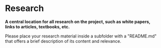 # Research
__A central location for all research on the project, such as white papers, links to articles, textbooks, etc.__

Please place your research material inside a subfolder with a "README.md" that offers a brief description of its content and relevance.
